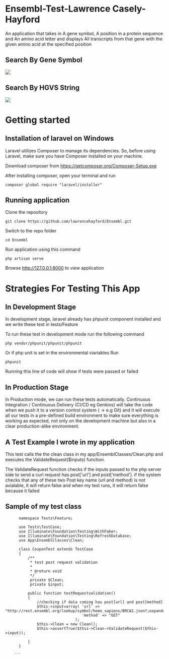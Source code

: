# Ensembl-Test-Lawrence Casely-Hayford
 An application that takes in A gene symbol, A position in a protein sequence and An amino acid letter  and displays All transcripts from that gene with the given amino acid at the specified position


## Search By Gene Symbol
 ![](http://wizbizgh.com/ensembl_2.PNG)

## Search By HGVS String
  ![](http://wizbizgh.com/ensembl_1.PNG)


# Getting started

## Installation of laravel on Windows
Laravel utilizes Composer to manage its dependencies. So, before using Laravel, make sure you have Composer installed on your machine.

Download composer from https://getcomposer.org/Composer-Setup.exe

After installing composer, open your terminal and run

    composer global require "laravel/installer"

## Running application

Clone the repository

    git clone https://github.com/lawrencehayford/Ensembl.git

Switch to the repo folder

    cd Ensembl

Run application using this command

    php artisan serve

Browse http://127.0.0.1:8000 to view application

# Strategies For Testing This App

## In Development Stage

In development stage, laravel already has phpunit component installed and we write these test in tests/Feature

To run these test in development mode run the following command

    php vendor/phpunit/phpunit/phpunit

Or if php unit is set in the environmental viariables Run

    phpunit

Running this line of code will show if tests were passed or failed    

## In Production Stage

In Production mode, we can run these tests automatically.
Continuous Integration / Continuous Delivery (CI/CD eg Genkins) will take the code when we push it to a version control system ( → e.g Git) and it will execute all our tests in a pre-defined build environment to make sure everything is working as expected, not only on the development machine but also in a clear production-alike environment.


## A Test Example I wrote in my application

This test calls the the clean class in my app/EnsemblClasses/Clean.php and executes the ValidateRequest($inputs) function.

The ValidateRequest function checks if the inputs passed to the php server side to send a curl request has post['url'] and post['method']. if the system checks that any of these two Post key name (url and method) is not avialable, it will return false and when my test runs, it will return false because it failed

## Sample of my test class

  ```
        namespace Tests\Feature;

        use Tests\TestCase;
        use Illuminate\Foundation\Testing\WithFaker;
        use Illuminate\Foundation\Testing\RefreshDatabase;
        use App\EnsemblClasses\Clean;

        class CouponTest extends TestCase
        {
            /**
             * test post request validation
             *
             * @return void
             */
             private $Clean;
             private $input;

            public function testRequestvalidation()
            {
                //checking if data coming has post[url] and post[method]
                $this->input=array( 'url' => "http://rest.ensembl.org/lookup/symbol/homo_sapiens/BRCA2.json?;expand=1",
                                    'method' => "GET"
                                 );
                $this->Clean = new Clean();
                $this->assertTrue($this->Clean->ValidateRequest($this->input));

            }
        }

      ```  
